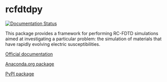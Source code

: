 rcfdtdpy
=======

[![Documentation Status](https://readthedocs.org/projects/rcfdtdpy/badge/?version=latest)](https://rcfdtdpy.readthedocs.io/en/latest/?badge=latest)

This package provides a framework for performing RC-FDTD simulations aimed at investigating a particular problem: the simulation of materials that have rapidly evolving electric susceptibilities.

[Official documentation](https://rcfdtdpy.readthedocs.io/en/latest/index.html)

[Anaconda.org package](https://anaconda.org/jr137/rcfdtdpy)

[PyPI package](https://pypi.org/project/rcfdtdpy/)